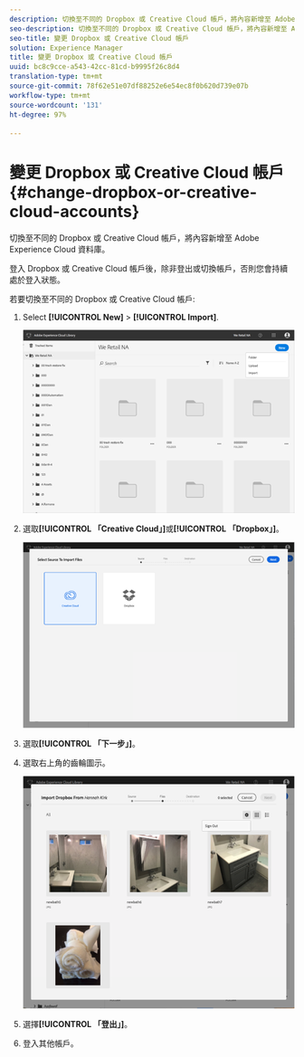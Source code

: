 ```yaml
---
description: 切換至不同的 Dropbox 或 Creative Cloud 帳戶，將內容新增至 Adobe Experience Cloud 資料庫。
seo-description: 切換至不同的 Dropbox 或 Creative Cloud 帳戶，將內容新增至 Adobe Experience Cloud 資料庫。
seo-title: 變更 Dropbox 或 Creative Cloud 帳戶
solution: Experience Manager
title: 變更 Dropbox 或 Creative Cloud 帳戶
uuid: bc8c9cce-a543-42cc-81cd-b9995f26c8d4
translation-type: tm+mt
source-git-commit: 78f62e51e07df88252e6e54ec8f0b620d739e07b
workflow-type: tm+mt
source-wordcount: '131'
ht-degree: 97%

---
```



# 變更 Dropbox 或 Creative Cloud 帳戶{#change-dropbox-or-creative-cloud-accounts}

切換至不同的 Dropbox 或 Creative Cloud 帳戶，將內容新增至 Adobe Experience Cloud 資料庫。

登入 Dropbox 或 Creative Cloud 帳戶後，除非登出或切換帳戶，否則您會持續處於登入狀態。

若要切換至不同的 Dropbox 或 Creative Cloud 帳戶:

1. Select **[!UICONTROL New]** > **[!UICONTROL Import]**.

   ![](assets/library_new_folder_upload.png)

1. 選取&#x200B;**[!UICONTROL 「Creative Cloud」]**&#x200B;或&#x200B;**[!UICONTROL 「Dropbox」]**。

   ![](assets/library_import_cc.png)

1. 選取&#x200B;**[!UICONTROL 「下一步」]**。
1. 選取右上角的齒輪圖示。

   ![](assets/library_switch_accounts.png)

1. 選擇&#x200B;**[!UICONTROL 「登出」]**。
1. 登入其他帳戶。

